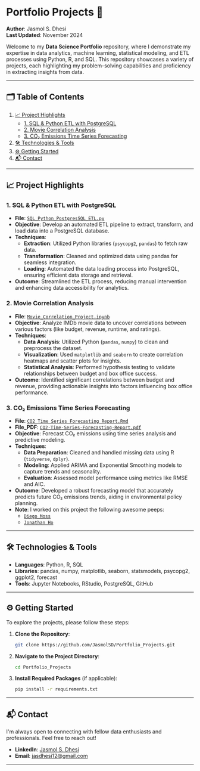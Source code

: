 # Portfolio Projects 🎯
**Author**: Jasmol S. Dhesi  
**Last Updated**: November 2024

Welcome to my **Data Science Portfolio** repository, where I demonstrate my expertise in data analytics, machine learning, statistical modeling, and ETL processes using Python, R, and SQL. This repository showcases a variety of projects, each highlighting my problem-solving capabilities and proficiency in extracting insights from data.

---

## 🗂️ Table of Contents
1. [📈 Project Highlights](#---project-highlights)
    + [1. SQL & Python ETL with PostgreSQL](#1-sql---python-etl-with-postgresql)
    + [2. Movie Correlation Analysis](#2-movie-correlation-analysis)
    + [3. CO₂ Emissions Time Series Forecasting](#3-co--emissions-time-series-forecasting)
2. [🛠️ Technologies & Tools](#----technologies---tools)
3. [⚙️ Getting Started](#---getting-started)
4. [📬 Contact](#---contact)

---

## 📈 Project Highlights

### 1. SQL & Python ETL with PostgreSQL
- **File**: [`SQL_Python_PostgresSQL_ETL.py`](https://github.com/JasmolSD/Portfolio_Projects/blob/main/SQL_Python_PostgresSQL_ETL.py)
- **Objective**: Develop an automated ETL pipeline to extract, transform, and load data into a PostgreSQL database.
- **Techniques**: 
  - **Extraction**: Utilized Python libraries (`psycopg2`, `pandas`) to fetch raw data.
  - **Transformation**: Cleaned and optimized data using pandas for seamless integration.
  - **Loading**: Automated the data loading process into PostgreSQL, ensuring efficient data storage and retrieval.
- **Outcome**: Streamlined the ETL process, reducing manual intervention and enhancing data accessibility for analytics.

### 2. Movie Correlation Analysis
- **File**: [`Movie_Correlation_Project.ipynb`](https://github.com/JasmolSD/Portfolio_Projects/blob/main/Movie_Correlation_Project.ipynb)
- **Objective**: Analyze IMDb movie data to uncover correlations between various factors (like budget, revenue, runtime, and ratings).
- **Techniques**: 
  - **Data Analysis**: Utilized Python (`pandas`, `numpy`) to clean and preprocess the dataset.
  - **Visualization**: Used `matplotlib` and `seaborn` to create correlation heatmaps and scatter plots for insights.
  - **Statistical Analysis**: Performed hypothesis testing to validate relationships between budget and box office success.
- **Outcome**: Identified significant correlations between budget and revenue, providing actionable insights into factors influencing box office performance.

### 3. CO₂ Emissions Time Series Forecasting
- **File**: [`CO2 Time Series Forecasting Report.Rmd`](https://github.com/JasmolSD/Portfolio_Projects/blob/main/CO2%20Emissions%20Time%20Series%20Modelling/CO2%20Time%20Series%20Forecasting%20Report.Rmd)
- **File_PDF**: [`CO2-Time-Series-Forecasting-Report.pdf`](https://github.com/JasmolSD/Portfolio_Projects/blob/main/CO2%20Emissions%20Time%20Series%20Modelling/CO2-Time-Series-Forecasting-Report.pdf)
- **Objective**: Forecast CO₂ emissions using time series analysis and predictive modeling.
- **Techniques**:
  - **Data Preparation**: Cleaned and handled missing data using R (`tidyverse`, `dplyr`).
  - **Modeling**: Applied ARIMA and Exponential Smoothing models to capture trends and seasonality.
  - **Evaluation**: Assessed model performance using metrics like RMSE and AIC.
- **Outcome**: Developed a robust forecasting model that accurately predicts future CO₂ emissions trends, aiding in environmental policy planning.
- **Note**: I worked on this project the following awesome peeps:
  - [`Diego Moss`](https://github.com/Mossd-2)
  - [`Jonathan Ho`](https://github.com/jonathanhorx)

---

## 🛠️ Technologies & Tools
- **Languages**: Python, R, SQL
- **Libraries**: pandas, numpy, matplotlib, seaborn, statsmodels, psycopg2, ggplot2, forecast
- **Tools**: Jupyter Notebooks, RStudio, PostgreSQL, GitHub

---

## ⚙️ Getting Started

To explore the projects, please follow these steps:

1. **Clone the Repository**:
    ```bash
    git clone https://github.com/JasmolSD/Portfolio_Projects.git
    ```
2. **Navigate to the Project Directory**:
    ```bash
    cd Portfolio_Projects
    ```
3. **Install Required Packages** (if applicable):
    ```bash
    pip install -r requirements.txt
    ```

---

## 📬 Contact

I'm always open to connecting with fellow data enthusiasts and professionals. Feel free to reach out!

- **LinkedIn**: [Jasmol S. Dhesi](https://www.linkedin.com/in/jasmol-dhesi/)
- **Email**: [jasdhesi12@gmail.com](jasdhesi12@gmail.com)

---
